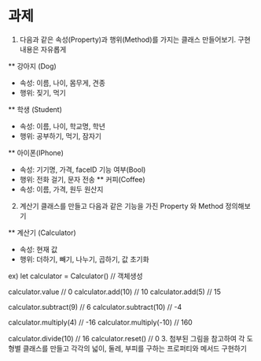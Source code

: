 

# 과제

 1. 다음과 같은 속성(Property)과 행위(Method)를 가지는 클래스 만들어보기.
   구현 내용은 자유롭게
 
 ** 강아지 (Dog)
 - 속성: 이름, 나이, 몸무게, 견종
 - 행위: 짖기, 먹기
 
 ** 학생 (Student)
 - 속성: 이름, 나이, 학교명, 학년
 - 행위: 공부하기, 먹기, 잠자기
 
 ** 아이폰(IPhone)
 - 속성: 기기명, 가격, faceID 기능 여부(Bool)
 - 행위: 전화 걸기, 문자 전송
 ** 커피(Coffee)
 - 속성: 이름, 가격, 원두 원산지

2. 계산기 클래스를 만들고 다음과 같은 기능을 가진 Property 와 Method 정의해보기
 
 ** 계산기 (Calculator)
 - 속성: 현재 값
 - 행위: 더하기, 빼기, 나누기, 곱하기, 값 초기화
 
 ex)
 let calculator = Calculator() // 객체생성
 
 calculator.value  // 0
 calculator.add(10)    // 10
 calculator.add(5)     // 15
 
 calculator.subtract(9)  // 6
 calculator.subtract(10) // -4
 
 calculator.multiply(4)   // -16
 calculator.multiply(-10) // 160
 
 calculator.divide(10)   // 16
 calculator.reset()      // 0
3. 첨부된 그림을 참고하여 각 도형별 클래스를 만들고 각각의 넓이, 둘레, 부피를 구하는 프로퍼티와 메서드 구현하기
